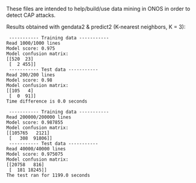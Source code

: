 These files are intended to help/build/use data mining in ONOS in order to detect CAP attacks.

Results obtained with gendata2 & predict2 (K-nearest neighbors, K = 3):
```
 ----------- Training data -----------
Read 1000/1000 lines
Model score: 0.975
Model confusion matrix: 
[[520  23]
 [  2 455]]
 ----------- Test data -----------
Read 200/200 lines
Model score: 0.98
Model confusion matrix: 
[[105   4]
 [  0  91]]
Time difference is 0.0 seconds
```
```
 ----------- Training data -----------
Read 200000/200000 lines
Model score: 0.987855
Model confusion matrix: 
[[105765   2121]
 [   308  91806]]
 ----------- Test data -----------
Read 40000/40000 lines
Model score: 0.975075
Model confusion matrix: 
[[20758   816]
 [  181 18245]]
The test ran for 1199.0 seconds
```
